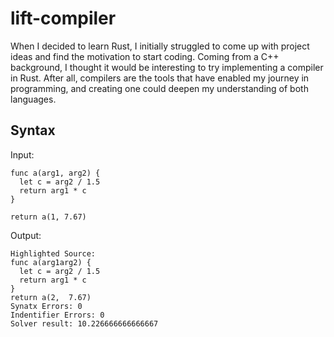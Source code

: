 # lift-compiler

When I decided to learn Rust, I initially struggled to come up with project ideas and find the motivation to start coding. Coming from a C++ background, I thought it would be interesting to try implementing a compiler in Rust. After all, compilers are the tools that have enabled my journey in programming, and creating one could deepen my understanding of both languages.

## Syntax

Input:

```
func a(arg1, arg2) {
  let c = arg2 / 1.5
  return arg1 * c
}

return a(1, 7.67)
```

Output:

```
Highlighted Source:
func a(arg1arg2) {
  let c = arg2 / 1.5
  return arg1 * c
}
return a(2,  7.67)
Synatx Errors: 0
Indentifier Errors: 0
Solver result: 10.226666666666667
```
